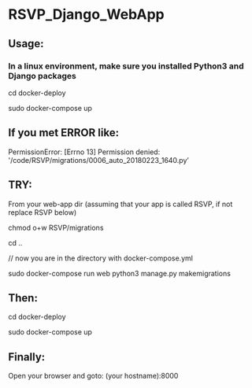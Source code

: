 # RSVP_Django_WebApp

## Usage:
### In a linux environment, make sure you installed Python3 and Django packages

cd docker-deploy

sudo docker-compose up

## If you met ERROR like: 
PermissionError: [Errno 13] Permission denied: '/code/RSVP/migrations/0006_auto_20180223_1640.py’

## TRY:
From your web-app dir  (assuming that your app is called RSVP, if not replace RSVP below)
 
chmod o+w RSVP/migrations

cd ..

// now you are in the directory with docker-compose.yml

sudo docker-compose run web python3 manage.py makemigrations


## Then:
cd docker-deploy

sudo docker-compose up


## Finally:
Open your browser and goto: (your hostname):8000
